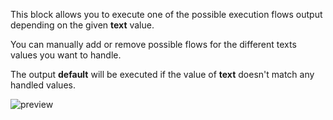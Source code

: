This block allows you to execute one of the possible execution flows output depending on the given **text** value.

You can manually add or remove possible flows for the different texts values you want to handle.

The output **default** will be executed if the value of **text** doesn't match any handled values.

![preview](/images/controls/switchText-en.png)
